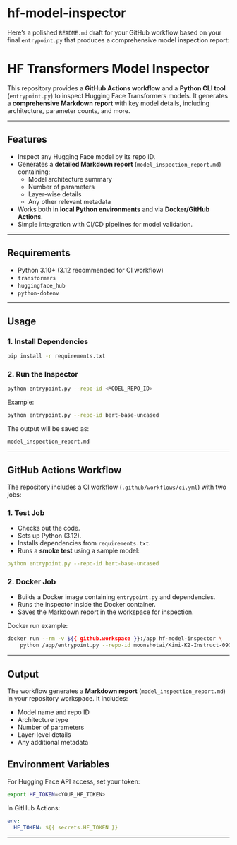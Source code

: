 # hf-model-inspector

Here’s a polished `README.md` draft for your GitHub workflow based on your final `entrypoint.py` that produces a comprehensive model inspection report:

# HF Transformers Model Inspector

This repository provides a **GitHub Actions workflow** and a **Python CLI tool** (`entrypoint.py`) to inspect Hugging Face Transformers models. It generates a **comprehensive Markdown report** with key model details, including architecture, parameter counts, and more.

---

## Features

- Inspect any Hugging Face model by its repo ID.
- Generates a **detailed Markdown report** (`model_inspection_report.md`) containing:
  - Model architecture summary
  - Number of parameters
  - Layer-wise details
  - Any other relevant metadata
- Works both in **local Python environments** and via **Docker/GitHub Actions**.
- Simple integration with CI/CD pipelines for model validation.

---

## Requirements

- Python 3.10+ (3.12 recommended for CI workflow)
- `transformers`
- `huggingface_hub`
- `python-dotenv`


---

## Usage

### 1. Install Dependencies

```bash
pip install -r requirements.txt
````

### 2. Run the Inspector

```bash
python entrypoint.py --repo-id <MODEL_REPO_ID>
```

Example:

```bash
python entrypoint.py --repo-id bert-base-uncased
```

The output will be saved as:

```
model_inspection_report.md
```

---

## GitHub Actions Workflow

The repository includes a CI workflow (`.github/workflows/ci.yml`) with two jobs:

### **1. Test Job**

* Checks out the code.
* Sets up Python (3.12).
* Installs dependencies from `requirements.txt`.
* Runs a **smoke test** using a sample model:

```yaml
python entrypoint.py --repo-id bert-base-uncased
```

### **2. Docker Job**

* Builds a Docker image containing `entrypoint.py` and dependencies.
* Runs the inspector inside the Docker container.
* Saves the Markdown report in the workspace for inspection.

Docker run example:

```bash
docker run --rm -v ${{ github.workspace }}:/app hf-model-inspector \
    python /app/entrypoint.py --repo-id moonshotai/Kimi-K2-Instruct-0905
```

---

## Output

The workflow generates a **Markdown report** (`model_inspection_report.md`) in your repository workspace. It includes:

* Model name and repo ID
* Architecture type
* Number of parameters
* Layer-level details
* Any additional metadata

## Environment Variables

For Hugging Face API access, set your token:

```bash
export HF_TOKEN=<YOUR_HF_TOKEN>
```

In GitHub Actions:

```yaml
env:
  HF_TOKEN: ${{ secrets.HF_TOKEN }}
```

---

